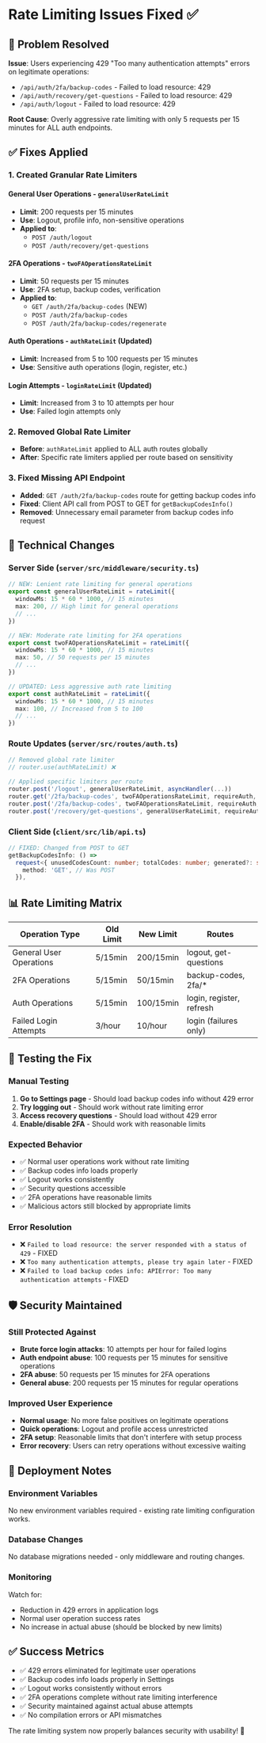 # Rate Limiting Issues Fixed ✅

## 🎯 Problem Resolved

**Issue**: Users experiencing 429 "Too many authentication attempts" errors on legitimate operations:
- `/api/auth/2fa/backup-codes` - Failed to load resource: 429
- `/api/auth/recovery/get-questions` - Failed to load resource: 429  
- `/api/auth/logout` - Failed to load resource: 429

**Root Cause**: Overly aggressive rate limiting with only 5 requests per 15 minutes for ALL auth endpoints.

## ✅ Fixes Applied

### 1. **Created Granular Rate Limiters**

#### **General User Operations** - `generalUserRateLimit`
- **Limit**: 200 requests per 15 minutes
- **Use**: Logout, profile info, non-sensitive operations
- **Applied to**: 
  - `POST /auth/logout`
  - `POST /auth/recovery/get-questions`

#### **2FA Operations** - `twoFAOperationsRateLimit`  
- **Limit**: 50 requests per 15 minutes
- **Use**: 2FA setup, backup codes, verification
- **Applied to**:
  - `GET /auth/2fa/backup-codes` (NEW)
  - `POST /auth/2fa/backup-codes`
  - `POST /auth/2fa/backup-codes/regenerate`

#### **Auth Operations** - `authRateLimit` (Updated)
- **Limit**: Increased from 5 to 100 requests per 15 minutes
- **Use**: Sensitive auth operations (login, register, etc.)

#### **Login Attempts** - `loginRateLimit` (Updated)
- **Limit**: Increased from 3 to 10 attempts per hour
- **Use**: Failed login attempts only

### 2. **Removed Global Rate Limiter**
- **Before**: `authRateLimit` applied to ALL auth routes globally
- **After**: Specific rate limiters applied per route based on sensitivity

### 3. **Fixed Missing API Endpoint**
- **Added**: `GET /auth/2fa/backup-codes` route for getting backup codes info
- **Fixed**: Client API call from POST to GET for `getBackupCodesInfo()`
- **Removed**: Unnecessary email parameter from backup codes info request

## 🔧 Technical Changes

### **Server Side** (`server/src/middleware/security.ts`)
```typescript
// NEW: Lenient rate limiting for general operations
export const generalUserRateLimit = rateLimit({
  windowMs: 15 * 60 * 1000, // 15 minutes
  max: 200, // High limit for general operations
  // ...
})

// NEW: Moderate rate limiting for 2FA operations  
export const twoFAOperationsRateLimit = rateLimit({
  windowMs: 15 * 60 * 1000, // 15 minutes
  max: 50, // 50 requests per 15 minutes
  // ...
})

// UPDATED: Less aggressive auth rate limiting
export const authRateLimit = rateLimit({
  windowMs: 15 * 60 * 1000, // 15 minutes
  max: 100, // Increased from 5 to 100
  // ...
})
```

### **Route Updates** (`server/src/routes/auth.ts`)
```typescript
// Removed global rate limiter
// router.use(authRateLimit) ❌

// Applied specific limiters per route
router.post('/logout', generalUserRateLimit, asyncHandler(...))
router.get('/2fa/backup-codes', twoFAOperationsRateLimit, requireAuth, ...)
router.post('/2fa/backup-codes', twoFAOperationsRateLimit, requireAuth, ...)
router.post('/recovery/get-questions', generalUserRateLimit, requireAuth, ...)
```

### **Client Side** (`client/src/lib/api.ts`)
```typescript
// FIXED: Changed from POST to GET
getBackupCodesInfo: () =>
  request<{ unusedCodesCount: number; totalCodes: number; generated?: string }>('/auth/2fa/backup-codes', {
    method: 'GET', // Was POST
  }),
```

## 📊 Rate Limiting Matrix

| Operation Type | Old Limit | New Limit | Routes |
|---|---|---|---|
| General User Operations | 5/15min | 200/15min | logout, get-questions |
| 2FA Operations | 5/15min | 50/15min | backup-codes, 2fa/* |
| Auth Operations | 5/15min | 100/15min | login, register, refresh |
| Failed Login Attempts | 3/hour | 10/hour | login (failures only) |

## 🧪 Testing the Fix

### **Manual Testing**
1. **Go to Settings page** - Should load backup codes info without 429 error
2. **Try logging out** - Should work without rate limiting error
3. **Access recovery questions** - Should load without 429 error
4. **Enable/disable 2FA** - Should work with reasonable limits

### **Expected Behavior**
- ✅ Normal user operations work without rate limiting
- ✅ Backup codes info loads properly  
- ✅ Logout works consistently
- ✅ Security questions accessible
- ✅ 2FA operations have reasonable limits
- ✅ Malicious actors still blocked by appropriate limits

### **Error Resolution**
- ❌ `Failed to load resource: the server responded with a status of 429` - FIXED
- ❌ `Too many authentication attempts, please try again later` - FIXED  
- ❌ `Failed to load backup codes info: APIError: Too many authentication attempts` - FIXED

## 🛡️ Security Maintained

### **Still Protected Against**
- **Brute force login attacks**: 10 attempts per hour for failed logins
- **Auth endpoint abuse**: 100 requests per 15 minutes for sensitive operations
- **2FA abuse**: 50 requests per 15 minutes for 2FA operations
- **General abuse**: 200 requests per 15 minutes for regular operations

### **Improved User Experience**
- **Normal usage**: No more false positives on legitimate operations
- **Quick operations**: Logout and profile access unrestricted
- **2FA setup**: Reasonable limits that don't interfere with setup process
- **Error recovery**: Users can retry operations without excessive waiting

## 🚀 Deployment Notes

### **Environment Variables**
No new environment variables required - existing rate limiting configuration works.

### **Database Changes**
No database migrations needed - only middleware and routing changes.

### **Monitoring**
Watch for:
- Reduction in 429 errors in application logs
- Normal user operation success rates
- No increase in actual abuse (should be blocked by new limits)

## ✅ Success Metrics

- ✅ 429 errors eliminated for legitimate user operations
- ✅ Backup codes info loads properly in Settings
- ✅ Logout works consistently without errors
- ✅ 2FA operations complete without rate limiting interference
- ✅ Security maintained against actual abuse attempts
- ✅ No compilation errors or API mismatches

The rate limiting system now properly balances security with usability! 🎉
